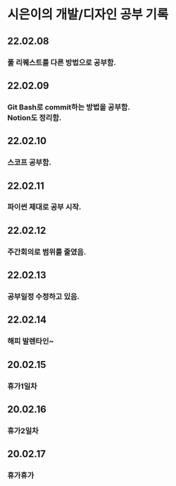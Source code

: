 <h1>시은이의 개발/디자인 공부 기록
<h2>22.02.08</h2>
<h3>풀 리퀘스트를 다른 방법으로 공부함.</h3>

<h2>22.02.09</h2>
<h3>Git Bash로 commit하는 방법을 공부함.<br>
Notion도 정리함.</h3>

<h2>22.02.10</h2>
<h3>스코프 공부함.</h3>

<h2>22.02.11</h2>
<h3>파이썬 제대로 공부 시작.</h3>

<h2>22.02.12</h2>
<h3>주간회의로 범위를 줄였음.</h3>

<h2>22.02.13</h2>
<h3>공부일정 수정하고 있음.</h3>

<h2>22.02.14</h2>
<h3>해피 발렌타인~</h3>

<h2>20.02.15</h2>
<h3>휴가1일차</h3>

<h2>20.02.16</h2>
<h3>휴가2일차</h3>

<h2>20.02.17</h2>
<h3>휴가휴가</h3>